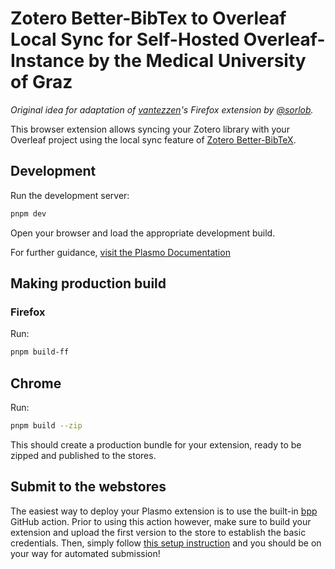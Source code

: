 # Zotero Better-BibTex to Overleaf Local Sync for Self-Hosted Overleaf-Instance by the Medical University of Graz
*Original idea for adaptation of [vantezzen](https://github.com/vantezzen)'s Firefox extension by [@sorlob](https://github.com/sorlob/).*

This browser extension allows syncing your Zotero library with your Overleaf project using the local sync feature of [Zotero Better-BibTeX](https://retorque.re/zotero-better-bibtex/).

## Development

Run the development server:

```bash
pnpm dev
```

Open your browser and load the appropriate development build.

For further guidance, [visit the Plasmo Documentation](https://docs.plasmo.com/)

## Making production build
### Firefox
Run:

```bash
pnpm build-ff
```
## Chrome
Run:

```bash
pnpm build --zip
```

This should create a production bundle for your extension, ready to be zipped and published to the stores.

## Submit to the webstores

The easiest way to deploy your Plasmo extension is to use the built-in [bpp](https://bpp.browser.market) GitHub action. Prior to using this action however, make sure to build your extension and upload the first version to the store to establish the basic credentials. Then, simply follow [this setup instruction](https://docs.plasmo.com/framework/workflows/submit) and you should be on your way for automated submission!
